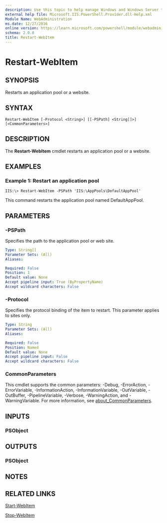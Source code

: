 ```yaml
---
description: Use this topic to help manage Windows and Windows Server technologies with Windows PowerShell.
external help file: Microsoft.IIS.PowerShell.Provider.dll-Help.xml
Module Name: WebAdministration
ms.date: 12/27/2016
online version: https://learn.microsoft.com/powershell/module/webadministration/restart-webitem?view=windowsserver2025-ps&wt.mc_id=ps-gethelp
schema: 2.0.0
title: Restart-WebItem
---
```


# Restart-WebItem

## SYNOPSIS
Restarts an application pool or a website.

## SYNTAX

```
Restart-WebItem [-Protocol <String>] [[-PSPath] <String[]>] [<CommonParameters>]
```

## DESCRIPTION
The **Restart-WebItem** cmdlet restarts an application pool or a website.

## EXAMPLES

### Example 1: Restart an application pool
```
IIS:\> Restart-WebItem -PSPath 'IIS:\AppPools\DefaultAppPool'
```

This command restarts the application pool named DefaultAppPool.

## PARAMETERS

### -PSPath
Specifies the path to the application pool or web site.

```yaml
Type: String[]
Parameter Sets: (All)
Aliases:

Required: False
Position: 1
Default value: None
Accept pipeline input: True (ByPropertyName)
Accept wildcard characters: False
```

### -Protocol
Specifies the protocol binding of the item to restart.
This parameter applies to sites only.

```yaml
Type: String
Parameter Sets: (All)
Aliases:

Required: False
Position: Named
Default value: None
Accept pipeline input: False
Accept wildcard characters: False
```

### CommonParameters
This cmdlet supports the common parameters: -Debug, -ErrorAction, -ErrorVariable, -InformationAction, -InformationVariable, -OutVariable, -OutBuffer, -PipelineVariable, -Verbose, -WarningAction, and -WarningVariable. For more information, see [about_CommonParameters](https://go.microsoft.com/fwlink/?LinkID=113216).

## INPUTS

### PSObject

## OUTPUTS

### PSObject

## NOTES

## RELATED LINKS

[Start-WebItem](./Start-WebItem.md)

[Stop-WebItem](./Stop-WebItem.md)

